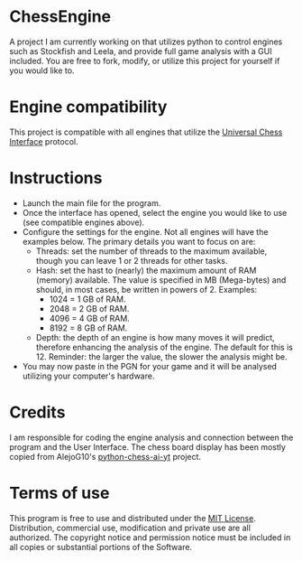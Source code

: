 # ChessEngine
A project I am currently working on that utilizes python to control engines such as Stockfish and Leela, and provide full game analysis with a GUI included.
You are free to fork, modify, or utilize this project for yourself if you would like to.

# Engine compatibility
This project is compatible with all engines that utilize the [Universal Chess Interface](https://backscattering.de/chess/uci/) protocol.

# Instructions
* Launch the main file for the program.
* Once the interface has opened, select the engine you would like to use (see compatible engines above).
* Configure the settings for the engine. Not all engines will have the examples below. The primary details you want to focus on are:
   - Threads: set the number of threads to the maximum available, though you can leave 1 or 2 threads for other tasks.
   - Hash: set the hast to (nearly) the maximum amount of RAM (memory) available. The value is specified in MB (Mega-bytes) and should, in most cases, be written in powers of 2. Examples:
      - 1024 = 1 GB of RAM.
      - 2048 = 2 GB of RAM.
      - 4096 = 4 GB of RAM.
      - 8192 = 8 GB of RAM.
   - Depth: the depth of an engine is how many moves it will predict, therefore enhancing the analysis of the engine. The default for this is 12. Reminder: the larger the value, the slower the analysis might be.
* You may now paste in the PGN for your game and it will be analysed utilizing your computer's hardware.

# Credits
I am responsible for coding the engine analysis and connection between the program and the User Interface.
The chess board display has been mostly copied from AlejoG10's [python-chess-ai-yt](https://github.com/AlejoG10/python-chess-ai-yt) project.

# Terms of use
This program is free to use and distributed under the [MIT License](https://github.com/779804/ChessAnalyzer/blob/main/LICENSE). Distribution, commercial use, modification and private use are all authorized. The copyright notice and permission notice must be included in all copies or substantial portions of the Software.
